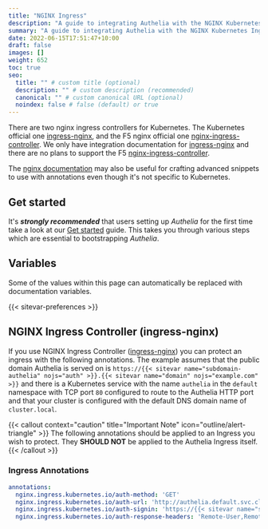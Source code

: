 ```yaml
---
title: "NGINX Ingress"
description: "A guide to integrating Authelia with the NGINX Kubernetes Ingress."
summary: "A guide to integrating Authelia with the NGINX Kubernetes Ingress."
date: 2022-06-15T17:51:47+10:00
draft: false
images: []
weight: 652
toc: true
seo:
  title: "" # custom title (optional)
  description: "" # custom description (recommended)
  canonical: "" # custom canonical URL (optional)
  noindex: false # false (default) or true
---
```


There are two nginx ingress controllers for Kubernetes. The Kubernetes official one [ingress-nginx], and the F5 nginx
official one [nginx-ingress-controller]. We only have integration documentation for [ingress-nginx] and there are no
plans to support the F5 [nginx-ingress-controller].

The [nginx documentation](../proxies/nginx.md) may also be useful for crafting advanced snippets to use with annotations
even though it's not specific to Kubernetes.

## Get started

It's __*strongly recommended*__ that users setting up *Authelia* for the first time take a look at our
[Get started](../prologue/get-started.md) guide. This takes you through various steps which are essential to
bootstrapping *Authelia*.

## Variables

Some of the values within this page can automatically be replaced with documentation variables.

{{< sitevar-preferences >}}

## NGINX Ingress Controller (ingress-nginx)

If you use NGINX Ingress Controller ([ingress-nginx]) you can protect an ingress with the following annotations. The
example assumes that the public domain Authelia is served on is `https://{{< sitevar name="subdomain-authelia" nojs="auth" >}}.{{< sitevar name="domain" nojs="example.com" >}}` and there is a
Kubernetes service with the name `authelia` in the `default` namespace with TCP port `80` configured to route to the
Authelia HTTP port and that your cluster is configured with the default
DNS domain name of `cluster.local`.

{{< callout context="caution" title="Important Note" icon="outline/alert-triangle" >}}
The following annotations should be applied to an Ingress you wish to protect. They __SHOULD NOT__
be applied to the Authelia Ingress itself.
{{< /callout >}}

### Ingress Annotations

```yaml {title="ingress.yml"}
annotations:
  nginx.ingress.kubernetes.io/auth-method: 'GET'
  nginx.ingress.kubernetes.io/auth-url: 'http://authelia.default.svc.cluster.local/api/authz/auth-request'
  nginx.ingress.kubernetes.io/auth-signin: 'https://{{< sitevar name="subdomain-authelia" nojs="auth" >}}.{{< sitevar name="domain" nojs="example.com" >}}?rm=$request_method'
  nginx.ingress.kubernetes.io/auth-response-headers: 'Remote-User,Remote-Name,Remote-Groups,Remote-Email'
```

[ingress-nginx]: https://kubernetes.github.io/ingress-nginx/
[nginx-ingress-controller]: https://docs.nginx.com/nginx-ingress-controller/
